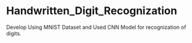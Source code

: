 # Handwritten_Digit_Recognization
Develop Using MNIST Dataset and Used CNN Model for recognization of digits.
